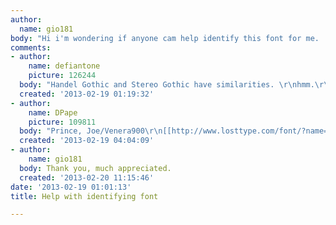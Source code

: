 ```yaml
---
author:
  name: gio181
body: "Hi i'm wondering if anyone cam help identify this font for me.  Thank you.\r\n"
comments:
- author:
    name: defiantone
    picture: 126244
  body: "Handel Gothic and Stereo Gothic have similarities. \r\nhmm.\r\n"
  created: '2013-02-19 01:19:32'
- author:
    name: DPape
    picture: 109811
  body: "Prince, Joe/Venera900\r\n[[http://www.losttype.com/font/?name=venera]][img:sites/default/files/old-images/web1_5716.jpg]"
  created: '2013-02-19 04:04:09'
- author:
    name: gio181
  body: Thank you, much appreciated.
  created: '2013-02-20 11:15:46'
date: '2013-02-19 01:01:13'
title: Help with identifying font

---
```

